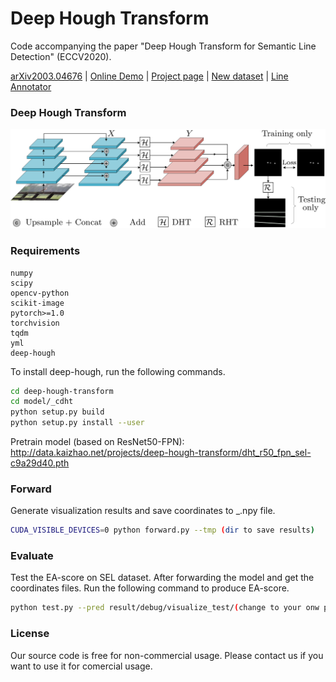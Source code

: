 # Deep Hough Transform

Code accompanying the paper "Deep Hough Transform for Semantic Line Detection" (ECCV2020).

[arXiv2003.04676](https://arxiv.org/abs/2003.04676) | [Online Demo](http://mc.nankai.edu.cn/dht) | [Project page](http://mmcheng.net/dhtline) | [New dataset](http://kaizhao.net/sl5k) | [Line Annotator](https://github.com/Hanqer/lines-manual-labeling)


### Deep Hough Transform
![pipeline](./pipeline.png)

### Requirements
``` 
numpy
scipy
opencv-python
scikit-image
pytorch>=1.0
torchvision
tqdm
yml
deep-hough
```

To install deep-hough, run the following commands.
```sh
cd deep-hough-transform
cd model/_cdht
python setup.py build 
python setup.py install --user
```
Pretrain model (based on ResNet50-FPN): <http://data.kaizhao.net/projects/deep-hough-transform/dht_r50_fpn_sel-c9a29d40.pth>
### Forward
Generate visualization results and save coordinates to _.npy file.
```sh
CUDA_VISIBLE_DEVICES=0 python forward.py --tmp (dir to save results)
```

### Evaluate
Test the EA-score on SEL dataset. After forwarding the model and get the coordinates files. Run the following command to produce EA-score.
```sh
python test.py --pred result/debug/visualize_test/(change to your onw path which includes _.npy files) --gt gt_path/include_txt
```

### License
Our source code  is free for non-commercial usage. Please contact us if you want to use it for comercial usage.

